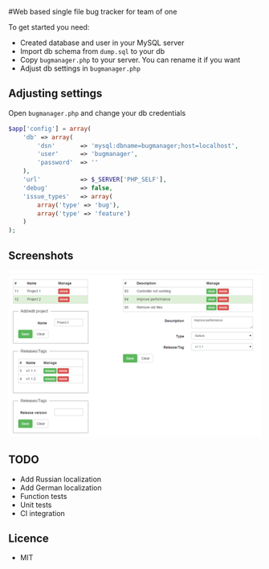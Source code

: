 #Web based single file bug tracker for team of one

To get started you need:
* Created database and user in your MySQL server 
* Import db schema from `dump.sql` to your db
* Copy `bugmanager.php` to your server. You can rename it if you want
* Adjust db settings in `bugmanager.php`

## Adjusting settings
Open `bugmanager.php` and change your db credentials
```php
$app['config'] = array(
    'db' => array(
        'dsn'       => 'mysql:dbname=bugmanager;host=localhost',
        'user'      => 'bugmanager',
        'password'  => ''
    ),
    'url'           => $_SERVER['PHP_SELF'],
    'debug'         => false,
    'issue_types'   => array(
        array('type' => 'bug'),
        array('type' => 'feature')
    )
);
```
## Screenshots
![Foler](screenshot.png?raw=true "Bugmanager")


## TODO
* Add Russian localization
* Add German localization
* Function tests
* Unit tests
* CI integration

## Licence
* MIT
